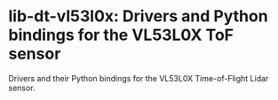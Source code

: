 # lib-dt-vl53l0x: Drivers and Python bindings for the VL53L0X ToF sensor

Drivers and their Python bindings for the VL53L0X Time-of-Flight Lidar sensor.
